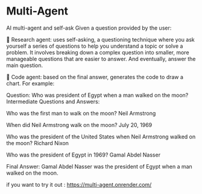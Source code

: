 # Multi-Agent
AI multi-agent and self-ask
Given a question provided by the user:

🤖 Research agent: uses self-asking, a questioning technique where you ask yourself a series of questions to help you understand a topic or solve a problem. It involves breaking down a complex question into smaller, more manageable questions that are easier to answer. And eventually, answer the main question.


🤖 Code agent: based on the final answer, generates the code to draw a chart.
For example:

Question: Who was president of Egypt when a man walked on the moon?
Intermediate Questions and Answers:

Who was the first man to walk on the moon? Neil Armstrong

When did Neil Armstrong walk on the moon? July 20, 1969

Who was the president of the United States when Neil Armstrong walked on the moon? Richard Nixon

Who was the president of Egypt in 1969? Gamal Abdel Nasser

Final Answer: Gamal Abdel Nasser was the president of Egypt when a man walked on the moon.


if you want to try it out :
https://multi-agent.onrender.com/
